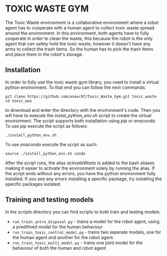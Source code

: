 # TOXIC WASTE GYM

The Toxic Waste environment is a collaborative environment where a robot agent has to cooperate with a human agent to collect toxic waste spread around the environment.
In this environment, both agents have to fully cooperate in order to clean the waste, this because the robot is the only agent that can safely hold the toxic waste, however it
doesn't have any arms to collect the trash items. So the human has to pick the trash items and place them in the robot's storage.

## Installation

In order to fully use the toxic waste gym library, you need to install a virtual python environment. To that end you can follow the next commands:

```
git clone https://github.com/anavc97/Toxic_Waste_Gym.git toxic_waste
cd toxic_was
```

to download and enter the directory with the environment's code. Then you will have to execute the *instal_python_env.sh* script to create the virtual environment.
The script supports both installation using *pip* or *anaconda*. To use *pip* execute the script as follows:

```
./install_python_env.sh
```

To use *anaconda* execute the script as such:
```
source ./install_python_env.sh conda
```

After the script runs, the alias *activateWaste* is added to the bash aliases making it easier to activate the environment solely by running the alias.
If the script ends without any errors, you have the python environment fully installed. If you see any errors installing a specific package, try installing the specific packages isolated.


## Training and testing models

In the *scripts* directory you can find scripts to both train and testing models. 

- ``` run_train_astro_disposal.py ``` - trains a model for the robot agent, using a predifined model for the human behaviour
- ``` run_train_toxic_central_model.py ``` - trains two seperate models, one for the human agent and another for the robot agent.
- ``` run_train_toxic_multi_model.py ``` - trains one joint model for the behaviour of both the human and robot agent
